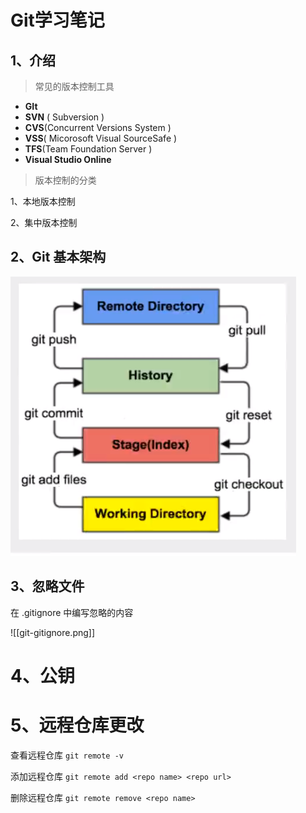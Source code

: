 # Git学习笔记



## 1、介绍

> 常见的版本控制工具

- **GIt**
- **SVN** ( Subversion )
- **CVS**(Concurrent Versions System )
- **VSS**( Micorosoft Visual SourceSafe )
- **TFS**(Team Foundation Server )
- **Visual Studio Online**





> 版本控制的分类

1、本地版本控制

2、集中版本控制





## 2、Git 基本架构


![git-base-arch.png](../Pictures/git-base-arch.png "Git Arch")



## 3、忽略文件



在 .gitignore 中编写忽略的内容

![[git-gitignore.png]]



# 4、公钥



# 5、远程仓库更改
查看远程仓库
`git remote -v`

添加远程仓库
`git remote add <repo name> <repo url>`

删除远程仓库
`git remote remove <repo name>`
